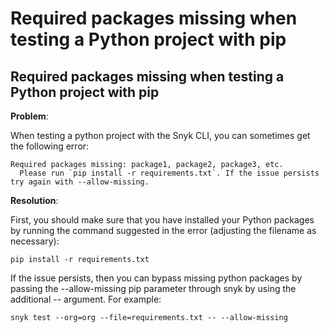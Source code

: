 # Required packages missing when testing a Python project with pip

##  Required packages missing when testing a Python project with pip

**Problem**:

When testing a python project with the Snyk CLI, you can sometimes get the following error:

```text
Required packages missing: package1, package2, package3, etc.
  Please run `pip install -r requirements.txt`. If the issue persists try again with --allow-missing.
```

**Resolution**:

First, you should make sure that you have installed your Python packages by running the command suggested in the error \(adjusting the filename as necessary\):

`pip install -r requirements.txt`

If the issue persists, then you can bypass missing python packages by passing the --allow-missing pip parameter through snyk by using the additional -- argument. For example:

```text
snyk test --org=org --file=requirements.txt -- --allow-missing
```


